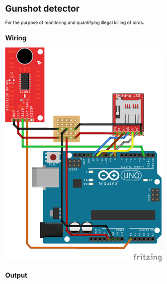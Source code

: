 # Gunshot detector

For the purpose of monitoring and quantifying illegal killing of birds.

## Wiring

![Breadboard view of prototype](https://github.com/udruga-biom/gunshot/blob/master/gunshot_bb.png)

## Output
